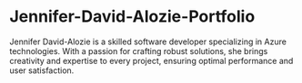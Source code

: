 # Jennifer-David-Alozie-Portfolio
Jennifer David-Alozie is a skilled software developer specializing in Azure technologies. With a passion for crafting robust solutions, she brings creativity and expertise to every project, ensuring optimal performance and user satisfaction.
